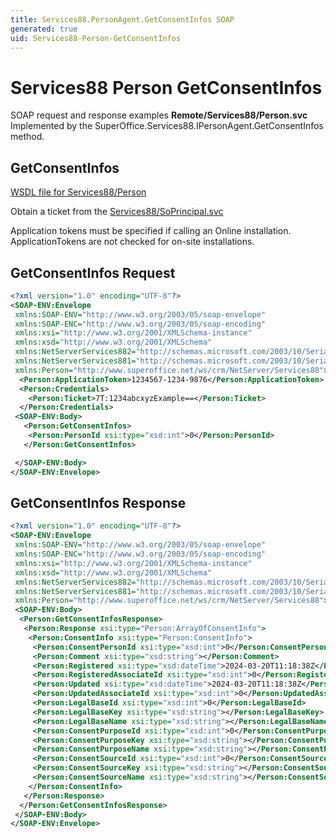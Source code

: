 ```yaml
---
title: Services88.PersonAgent.GetConsentInfos SOAP
generated: true
uid: Services88-Person-GetConsentInfos
---
```


# Services88 Person GetConsentInfos

SOAP request and response examples **Remote/Services88/Person.svc**
Implemented by the <see cref="M:SuperOffice.Services88.IPersonAgent.GetConsentInfos">SuperOffice.Services88.IPersonAgent.GetConsentInfos</see> method.

## GetConsentInfos





[WSDL file for Services88/Person](../Services88-Person.md)

Obtain a ticket from the [Services88/SoPrincipal.svc](../SoPrincipal/index.md)

Application tokens must be specified if calling an Online installation. ApplicationTokens are not checked for on-site installations.

## GetConsentInfos Request

```xml
<?xml version="1.0" encoding="UTF-8"?>
<SOAP-ENV:Envelope
 xmlns:SOAP-ENV="http://www.w3.org/2003/05/soap-envelope"
 xmlns:SOAP-ENC="http://www.w3.org/2003/05/soap-encoding"
 xmlns:xsi="http://www.w3.org/2001/XMLSchema-instance"
 xmlns:xsd="http://www.w3.org/2001/XMLSchema"
 xmlns:NetServerServices882="http://schemas.microsoft.com/2003/10/Serialization/Arrays"
 xmlns:NetServerServices881="http://schemas.microsoft.com/2003/10/Serialization/"
 xmlns:Person="http://www.superoffice.net/ws/crm/NetServer/Services88">
  <Person:ApplicationToken>1234567-1234-9876</Person:ApplicationToken>
  <Person:Credentials>
    <Person:Ticket>7T:1234abcxyzExample==</Person:Ticket>
  </Person:Credentials>
 <SOAP-ENV:Body>
   <Person:GetConsentInfos>
    <Person:PersonId xsi:type="xsd:int">0</Person:PersonId>
   </Person:GetConsentInfos>

 </SOAP-ENV:Body>
</SOAP-ENV:Envelope>

```


## GetConsentInfos Response

```xml
<?xml version="1.0" encoding="UTF-8"?>
<SOAP-ENV:Envelope
 xmlns:SOAP-ENV="http://www.w3.org/2003/05/soap-envelope"
 xmlns:SOAP-ENC="http://www.w3.org/2003/05/soap-encoding"
 xmlns:xsi="http://www.w3.org/2001/XMLSchema-instance"
 xmlns:xsd="http://www.w3.org/2001/XMLSchema"
 xmlns:NetServerServices882="http://schemas.microsoft.com/2003/10/Serialization/Arrays"
 xmlns:NetServerServices881="http://schemas.microsoft.com/2003/10/Serialization/"
 xmlns:Person="http://www.superoffice.net/ws/crm/NetServer/Services88">
 <SOAP-ENV:Body>
  <Person:GetConsentInfosResponse>
   <Person:Response xsi:type="Person:ArrayOfConsentInfo">
    <Person:ConsentInfo xsi:type="Person:ConsentInfo">
     <Person:ConsentPersonId xsi:type="xsd:int">0</Person:ConsentPersonId>
     <Person:Comment xsi:type="xsd:string"></Person:Comment>
     <Person:Registered xsi:type="xsd:dateTime">2024-03-20T11:18:38Z</Person:Registered>
     <Person:RegisteredAssociateId xsi:type="xsd:int">0</Person:RegisteredAssociateId>
     <Person:Updated xsi:type="xsd:dateTime">2024-03-20T11:18:38Z</Person:Updated>
     <Person:UpdatedAssociateId xsi:type="xsd:int">0</Person:UpdatedAssociateId>
     <Person:LegalBaseId xsi:type="xsd:int">0</Person:LegalBaseId>
     <Person:LegalBaseKey xsi:type="xsd:string"></Person:LegalBaseKey>
     <Person:LegalBaseName xsi:type="xsd:string"></Person:LegalBaseName>
     <Person:ConsentPurposeId xsi:type="xsd:int">0</Person:ConsentPurposeId>
     <Person:ConsentPurposeKey xsi:type="xsd:string"></Person:ConsentPurposeKey>
     <Person:ConsentPurposeName xsi:type="xsd:string"></Person:ConsentPurposeName>
     <Person:ConsentSourceId xsi:type="xsd:int">0</Person:ConsentSourceId>
     <Person:ConsentSourceKey xsi:type="xsd:string"></Person:ConsentSourceKey>
     <Person:ConsentSourceName xsi:type="xsd:string"></Person:ConsentSourceName>
    </Person:ConsentInfo>
   </Person:Response>
  </Person:GetConsentInfosResponse>
 </SOAP-ENV:Body>
</SOAP-ENV:Envelope>

```


